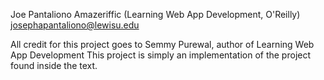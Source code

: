 Joe Pantaliono
Amazeriffic (Learning Web App Development, O'Reilly)
josephapantaliono@lewisu.edu

All credit for this project goes to Semmy Purewal, author of Learning Web App Development
This project is simply an implementation of the project found inside the text.
